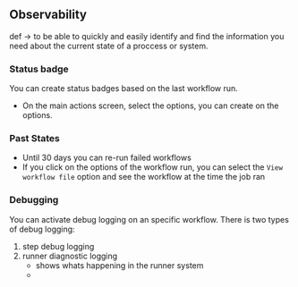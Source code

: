 ## Observability
def -> to be able to quickly and easily identify and find the information you need about the current state of a proccess or system.

### Status badge
You can create status badges based on the last workflow run.
- On the main actions screen, select the options, you can create on the options.

### Past States
- Until 30 days you can re-run failed workflows
- If you click on the options of the workflow run, you can select the `View workflow file` option and see the workflow at the time the job ran

### Debugging
You can activate debug logging on an specific workflow.
There is two types of debug logging:
1. step debug logging
2. runner diagnostic logging
    - shows whats happening in the runner system
    - 


